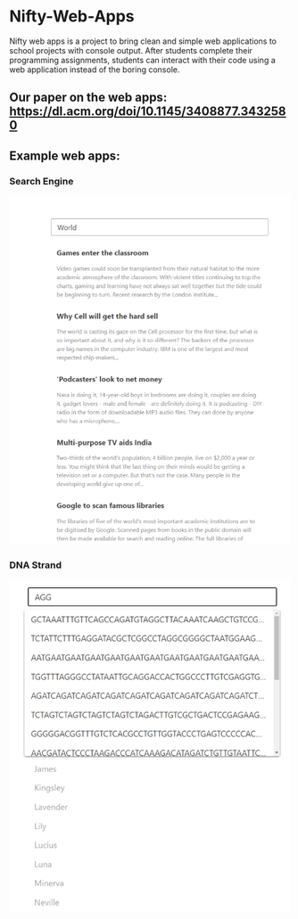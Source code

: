 # Nifty-Web-Apps
Nifty web apps is a project to bring clean and simple web applications to school projects with console output. After students complete their programming assignments, students can interact with their code using a web application instead of the boring console.  

## Our paper on the web apps: https://dl.acm.org/doi/10.1145/3408877.3432580

## Example web apps:  
### Search Engine
![Search Engine](Search%20Engine.png)  

### DNA Strand
![DNA Strand](DNAStrand.png)
